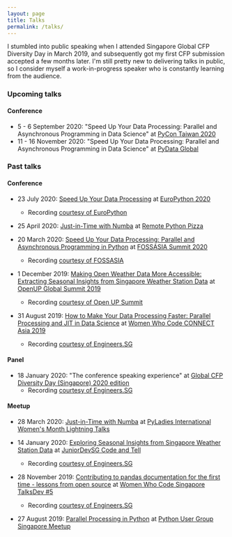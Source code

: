 ```yaml
---
layout: page
title: Talks
permalink: /talks/
---
```



I stumbled into public speaking when I attended Singapore Global CFP Diversity Day in March 2019, and subsequently got my first CFP submission accepted a few months later. I'm still pretty new to delivering talks in public, so I consider myself a work-in-progress speaker who is constantly learning from the audience.

### Upcoming talks

#### Conference

* 5 - 6 September 2020: "Speed Up Your Data Processing: Parallel and Asynchronous Programming in Data Science" at [PyCon Taiwan 2020](https://pycon.tw/)
* 11 - 16 November 2020: "Speed Up Your Data Processing: Parallel and Asynchronous Programming in Data Science" at [PyData Global](https://global.pydata.org/)

### Past talks

#### Conference

* 23 July 2020: [Speed Up Your Data Processing](https://hweecat.github.io/talk_europython-parallel-async-ds) at [EuroPython 2020](https://ep2020.europython.eu/)
    - Recording [courtesy of EuroPython](https://youtu.be/qUu9mBMQDdw?t=20066)

* 25 April 2020: [Just-in-Time with Numba](https://hweecat.github.io/talk_pypizza-jit-with-numba) at [Remote Python Pizza](https://remote.python.pizza/)

* 20 March 2020: [Speed Up Your Data Processing: Parallel and Asynchronous Programming in Python](https://hweecat.github.io/talk_fossasia-parallel-async-python) at [FOSSASIA Summit 2020](https://summit.fossasia.org/)
    - Recording [courtesy of FOSSASIA](https://youtu.be/aB6f5KicM2Y)

* 1 December 2019: [Making Open Weather Data More Accessible: Extracting Seasonal Insights from Singapore Weather Station Data](https://hweecat.github.io/talk_extracting_seasonal_insights_from_sg_weather_station_data/) at [OpenUP Global Summit 2019](https://www.openup.global/)
    - Recording [courtesy of Open UP Summit](https://youtu.be/x8CtEtn0vsc)

* 31 August 2019: [How to Make Your Data Processing Faster: Parallel Processing and JIT in Data Science](https://hweecat.github.io/talk_how-to-make-your-data-processing-faster) at [Women Who Code CONNECT Asia 2019](https://asia.womenwhocode.dev/) 
    - Recording [courtesy of Engineers.SG](https://youtu.be/RX5rlt3jAt0)


#### Panel
* 18 January 2020: "The conference speaking experience" at [Global CFP Diversity Day (Singapore) 2020 edition](https://ti.to/global-diversity-cfp-day-sg/2020-edition)
    - Recording [courtesy of Engineers.SG](https://youtu.be/Q5kxpRXVDyk)

#### Meetup

* 28 March 2020: [Just-in-Time with Numba](https://hweecat.github.io/talk_pyladies-jit-with-numba) at [PyLadies International Women's Month Lightning Talks](https://pyladies.com/)

* 14 January 2020: [Exploring Seasonal Insights from Singapore Weather Station Data](https://hweecat.github.io/talk_juniordevsg_exploring_seasonal_insights_from_sg_weather_data) at [JuniorDevSG Code and Tell](https://www.meetup.com/Junior-Developers-Singapore/events/267507133/)
    - Recording [courtesy of Engineers.SG](https://engineers.sg/v/3919)

* 28 November 2019: [Contributing to pandas documentation for the first time - lessons from open source](https://hweecat.github.io/talk_contributing-pandas-docs-first-time) at [Women Who Code Singapore TalksDev #5](https://www.meetup.com/Women-Who-Code-Singapore/events/266037585/)
    - Recording [courtesy of Engineers.SG](https://youtu.be/qGPaRTG17ts)

* 27 August 2019: [Parallel Processing in Python](https://hweecat.github.io/talk_parallel-programming-python) at [Python User Group Singapore Meetup](https://www.meetup.com/Singapore-Python-User-Group/events/263765155/)